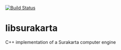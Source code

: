 [![Build Status](https://dev.azure.com/SurakartaArcade/Surakarta/_apis/build/status/SurakartaArcade.libsurakarta?branchName=master)](https://dev.azure.com/SurakartaArcade/Surakarta/_build/latest?definitionId=3&branchName=master)

# libsurakarta
C++ implementation of a Surakarta computer engine

